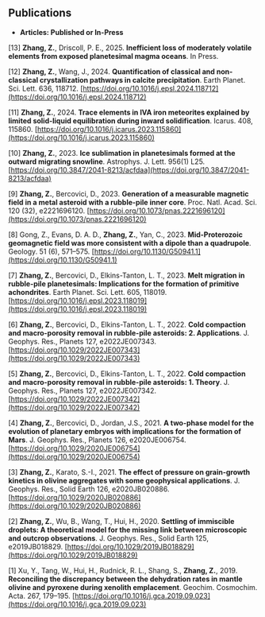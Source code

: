 ## Publications

* **Articles: Published or In-Press**

\[13\] **Zhang, Z.**, Driscoll, P. E., 2025. **Inefficient loss of moderately volatile elements from exposed planetesimal magma oceans**. In Press.

\[12\] **Zhang, Z.**, Wang, J., 2024. **Quantification of classical and non-classical crystallization pathways in calcite precipitation**. Earth Planet. Sci. Lett. 636, 118712. [https://doi.org/10.1016/j.epsl.2024.118712](https://doi.org/10.1016/j.epsl.2024.118712)

\[11\] **Zhang, Z.**, 2024. **Trace elements in IVA iron meteorites explained by limited solid-liquid equilibration
during inward solidification**. Icarus. 408, 115860. [https://doi.org/10.1016/j.icarus.2023.115860](https://doi.org/10.1016/j.icarus.2023.115860)

\[10\] **Zhang, Z.**, 2023. **Ice sublimation in planetesimals formed at the outward migrating snowline**. Astrophys. J. Lett. 956(1) L25. [https://doi.org/10.3847/2041-8213/acfdaa](https://doi.org/10.3847/2041-8213/acfdaa)

\[9\] **Zhang, Z.**, Bercovici, D., 2023. **Generation of a measurable magnetic field in a metal asteroid with a rubble-pile inner core**. Proc. Natl. Acad. Sci. 120 (32), e2221696120. [https://doi.org/10.1073/pnas.2221696120](https://doi.org/10.1073/pnas.2221696120)

\[8\] Gong, Z., Evans, D. A. D., **Zhang, Z.**, Yan, C., 2023. **Mid-Proterozoic geomagnetic field was more consistent with a dipole than a quadrupole**. Geology. 51 (6), 571–575. [https://doi.org/10.1130/G50941.1](https://doi.org/10.1130/G50941.1)

\[7\] **Zhang, Z.**, Bercovici, D., Elkins-Tanton, L. T., 2023. **Melt migration in rubble-pile planetesimals: Implications for the formation of primitive achondrites**. Earth Planet. Sci. Lett. 605, 118019. [https://doi.org/10.1016/j.epsl.2023.118019](https://doi.org/10.1016/j.epsl.2023.118019)

\[6\] **Zhang, Z.**, Bercovici, D., Elkins-Tanton, L. T., 2022. **Cold compaction and macro-porosity removal in rubble-pile asteroids: 2. Applications**. J. Geophys. Res., Planets 127, e2022JE007343. [https://doi.org/10.1029/2022JE007343](https://doi.org/10.1029/2022JE007343)

\[5\] **Zhang, Z.**, Bercovici, D., Elkins-Tanton, L. T., 2022. **Cold compaction and macro-porosity removal in rubble-pile asteroids: 1. Theory**. J. Geophys. Res., Planets 127, e2022JE007342. [https://doi.org/10.1029/2022JE007342](https://doi.org/10.1029/2022JE007342)

\[4\] **Zhang, Z.**, Bercovici, D., Jordan, J.S., 2021. **A two-phase model for the evolution of planetary embryos with implications for the formation of Mars**. J. Geophys. Res., Planets 126, e2020JE006754. [https://doi.org/10.1029/2020JE006754](https://doi.org/10.1029/2020JE006754)

\[3\] **Zhang, Z.**, Karato, S.-I., 2021. **The effect of pressure on grain-growth kinetics in olivine aggregates with some geophysical applications**. J. Geophys. Res., Solid Earth 126, e2020JB020886. [https://doi.org/10.1029/2020JB020886](https://doi.org/10.1029/2020JB020886)

\[2\] **Zhang, Z.**, Wu, B., Wang, T., Hui, H., 2020. **Settling of immiscible droplets: A theoretical model for the missing link between microscopic and outcrop observations**. J. Geophys. Res., Solid Earth 125, e2019JB018829. [https://doi.org/10.1029/2019JB018829](https://doi.org/10.1029/2019JB018829)

\[1\] Xu, Y., Tang, W., Hui, H., Rudnick, R. L., Shang, S., **Zhang, Z.**, 2019. **Reconciling the discrepancy
between the dehydration rates in mantle olivine and pyroxene during xenolith emplacement**. Geochim.
Cosmochim. Acta. 267, 179–195. [https://doi.org/10.1016/j.gca.2019.09.023](https://doi.org/10.1016/j.gca.2019.09.023)





